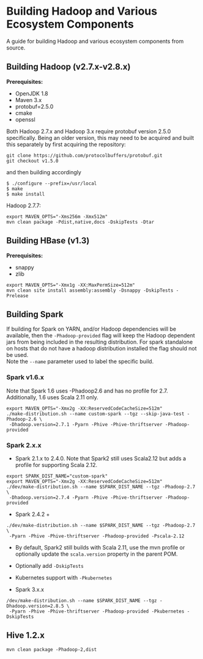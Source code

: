 
Building Hadoop and Various Ecosystem Components
================================================

A guide for building Hadoop and various ecosystem components from source.

## Building Hadoop (v2.7.x-v2.8.x)

**Prerequisites:**
 * OpenJDK 1.8
 * Maven 3.x
 * protobuf=2.5.0
 * cmake
 * openssl

Both Hadoop 2.7.x and Hadoop 3.x require protobuf version 2.5.0 specifically.
Being an older version, this may need to be acquired and built this separately
by first acquiring the repository:
```
git clone https://github.com/protocolbuffers/protobuf.git
git checkout v1.5.0
```
and then building accordingly
```
$ ./configure --prefix=/usr/local
$ make
$ make install
```

Hadoop 2.7.7:
```
export MAVEN_OPTS="-Xms256m -Xmx512m"
mvn clean package -Pdist,native,docs -DskipTests -Dtar
```

## Building HBase (v1.3)

**Prerequisites:**
  * snappy
  * zlib

```
export MAVEN_OPTS="-Xmx1g -XX:MaxPermSize=512m"
mvn clean site install assembly:assembly -Dsnappy -DskipTests -Prelease
```

## Building Spark

 If building for Spark on YARN, and/or Hadoop dependencies will be available,
then the `-Phadoop-provided` flag will keep the Hadoop dependent jars from
being included in the resulting distribution. For spark standalone on hosts
that do not have a hadoop distribution installed the flag should not be used.  
Note the `--name` parameter used to label the specific build.

### Spark v1.6.x
Note that Spark 1.6 uses -Phadoop2.6 and has no profile for 2.7. Additionally,
1.6 uses Scala 2.11 only.
```
export MAVEN_OPTS="-Xmx2g -XX:ReservedCodeCacheSize=512m"
./make-distribution.sh --name custom-spark --tgz --skip-java-test -Phadoop-2.6 \
 -Dhadoop.version=2.7.1 -Pyarn -Phive -Phive-thriftserver -Phadoop-provided
```

### Spark 2.x.x

* Spark 2.1.x to 2.4.0. Note that Spark2 still uses Scala2.12 but adds a profile
for supporting Scala 2.12.
```
export SPARK_DIST_NAME="custom-spark"
export MAVEN_OPTS="-Xmx2g -XX:ReservedCodeCacheSize=512m"
./dev/make-distribution.sh --name $SPARK_DIST_NAME --tgz -Phadoop-2.7 \
 -Dhadoop.version=2.7.4 -Pyarn -Phive -Phive-thriftserver -Phadoop-provided
```

* Spark 2.4.2 +
```
./dev/make-distribution.sh --name $SPARK_DIST_NAME --tgz -Phadoop-2.7 \
 -Pyarn -Phive -Phive-thriftserver -Phadoop-provided -Pscala-2.12
```

* By default, Spark2 still builds with Scala 2.11, use the mvn profile
  or optionally update the `scala.version` property in the parent POM.
* Optionally add `-DskipTests`
* Kubernetes support with `-Pkubernetes`

* Spark 3.x.x
```
/dev/make-distribution.sh --name $SPARK_DIST_NAME --tgz -Dhadoop.version=2.8.5 \
 -Pyarn -Phive -Phive-thriftserver -Phadoop-provided -Pkubernetes -DskipTests
```

## Hive 1.2.x

```
mvn clean package -Phadoop-2,dist
```
